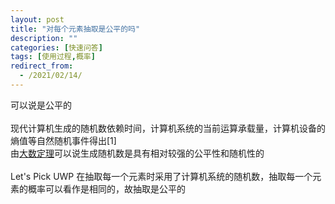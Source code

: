 ```yaml
---
layout: post
title: "对每个元素抽取是公平的吗"
description: ""
categories: [快速问答]
tags: [使用过程,概率] 
redirect_from:
  - /2021/02/14/
---
```


可以说是公平的<br/>
<br/>
现代计算机生成的随机数依赖时间，计算机系统的当前运算承载量，计算机设备的熵值等自然随机事件得出[1]<br/>
由[大数定理](https://baike.baidu.com/item/%E5%A4%A7%E6%95%B0%E5%AE%9A%E5%BE%8B)可以说生成随机数是具有相对较强的公平性和随机性的<br/>
<br/>
Let's Pick UWP 在抽取每一个元素时采用了计算机系统的随机数，抽取每一个元素的概率可以看作是相同的，故抽取是公平的<br/>
